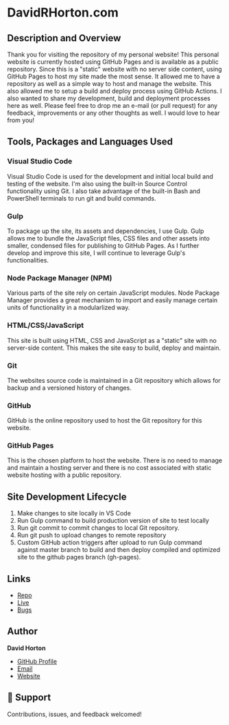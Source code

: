 # DavidRHorton.com

## Description and Overview
Thank you for visiting the repository of my personal website!  This personal website is currently hosted using GitHub Pages and is available as a public repository.  Since this is a "static" website with no server side content, using GitHub Pages to host my site made the most sense.   It allowed me to have a repository as well as a simple way to host and manage the website.  This also allowed me to setup a build and deploy process using GitHub Actions.  I also wanted to share my development, build and deployment processes here as well.  Please feel free to drop me an e-mail (or pull request) for any feedback, improvements or any other thoughts as well.  I would love to hear from you!

## Tools, Packages and Languages Used
### Visual Studio Code
Visual Studio Code is used for the development and initial local build and testing of the website.  I'm also using the built-in Source Control functionality using Git.  I also take advantage of the built-in Bash and PowerShell terminals to run git and build commands.
### Gulp
To package up the site, its assets and dependencies, I use Gulp.  Gulp allows me to bundle the JavaScript files, CSS files and other assets into smaller, condensed files for publishing to GitHub Pages.  As I further develop and improve this site, I will continue to leverage Gulp's functionalities.
### Node Package Manager (NPM)
Various parts of the site rely on certain JavaScript modules.  Node Package Manager provides a great mechanism to import and easily manage certain units of functionality in a modularlized way.
### HTML/CSS/JavaScript
This site is built using HTML, CSS and JavaScript as a "static" site with no server-side content.  This makes the site easy to build, deploy and maintain.
### Git
The websites source code is maintained in a Git repository which allows for backup and a versioned history of changes.
### GitHub
GitHub is the online repository used to host the Git repository for this website.
### GitHub Pages
This is the chosen platform to host the website.  There is no need to manage and maintain a hosting server and there is no cost associated with static website hosting with a public repository.

## Site Development Lifecycle
1. Make changes to site locally in VS Code
2. Run Gulp command to build production version of site to test locally
3. Run git commit to commit changes to local Git repository.
4. Run git push to upload changes to remote repository
5. Custom GitHub action triggers after upload to run Gulp command against master branch to build and then deploy compiled and optimized site to the github pages branch (gh-pages).

## Links
- [Repo](https://github.com/daveops1/daveops-site "DavidRHorton.com Repo")
- [Live](https://davidrhorton.com "Live Site")
- [Bugs](https://github.com/daveops1/daveops-site/issues "Issues Page")

## Author

**David Horton**

- [GitHub Profile](https://github.com/daveops1 "David Horton")
- [Email](mailto:david@davidrhorton.com?subject=Hello)
- [Website](https://davidrhorton.com "Welcome")

## 🤝 Support

Contributions, issues, and feedback welcomed!